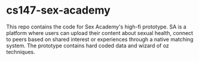 # cs147-sex-academy
This repo contains the code for Sex Academy's high-fi prototype. SA is a platform where users can upload their content about sexual health, connect to peers based on shared interest or experiences through a native matching system. The prototype contains hard coded data and wizard of oz techniques. 
